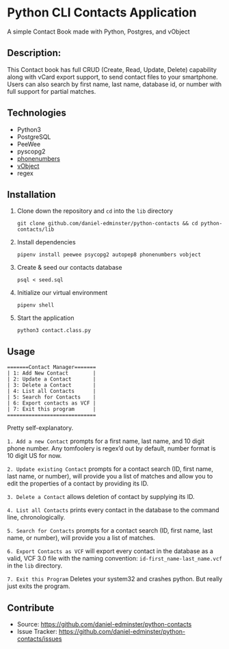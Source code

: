 # Python CLI Contacts Application
A simple Contact Book made with Python, Postgres, and vObject


## Description:
This Contact book has full CRUD (Create, Read, Update, Delete) capability along with vCard export support, to send contact files to your smartphone. Users can also search by first name, last name, database id, or number with full support for partial matches. 

## Technologies
- Python3
- PostgreSQL
- PeeWee
- pyscopg2
- [phonenumbers](https://github.com/daviddrysdale/python-phonenumbers)
- [vObject](https://github.com/eventable/vobject)
- regex

## Installation
1. Clone down the repository and `cd` into the `lib`  directory

    ```
    git clone github.com/daniel-edminster/python-contacts && cd python-contacts/lib
    ```

2. Install dependencies

    ```
    pipenv install peewee psycopg2 autopep8 phonenumbers vobject
    ```

3. Create & seed our contacts database

    ```
    psql < seed.sql
    ```

3. Initialize our virtual environment

    ```
    pipenv shell
    ```

4. Start the application

    ```
    python3 contact.class.py
    ```

## Usage
```
=======Contact Manager=======
| 1: Add New Contact        |
| 2: Update a Contact       |
| 3: Delete a Contact       |
| 4: List all Contacts      |
| 5: Search for Contacts    |
| 6: Export contacts as VCF |
| 7: Exit this program      |
=============================
```

Pretty self-explanatory. 

`1. Add a new Contact` prompts for a first name, last name, and 10 digit phone number. Any tomfoolery is regex’d out by default, number format is 10 digit US for now.

`2. Update existing Contact` prompts for a contact search (ID, first name, last name, or number), will provide you a list of matches and allow you to edit the properties of a contact by providing its ID. 

`3. Delete a Contact` allows deletion of contact by supplying its ID.

`4. List all Contacts` prints every contact in the database to the command line, chronologically.

`5. Search for Contacts` prompts for a contact search (ID, first name, last name, or number), will provide you a list of matches. 

`6. Export Contacts as VCF` will export every contact in the database as a valid, VCF 3.0 file with the naming convention: `id-first_name-last_name.vcf` in the `lib` directory.

`7. Exit this Program` Deletes your system32 and crashes python. But really just exits the program.

## Contribute

- Source: https://github.com/daniel-edminster/python-contacts
- Issue Tracker: https://github.com/daniel-edminster/python-contacts/issues


